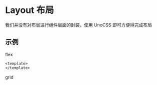 # Layout 布局

我们并没有对布局进行组件层面的封装，使用 UnoCSS 即可方便得完成布局

## 示例

flex

```vue
<template>
</template>
```

grid

